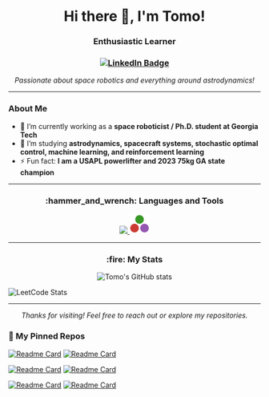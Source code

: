 

<h1 align="center">Hi there 👋, I'm Tomo! </h1>
<h3 align="center">Enthusiastic Learner</h3>

<h3 align="center">
  <div id="badges">
    <a href="https://www.linkedin.com/in/tomohiro-sasaki/">
      <img src="https://img.shields.io/badge/LinkedIn-blue?style=for-the-badge&logo=linkedin&logoColor=white" alt="LinkedIn Badge"/>
    </a>
  </div>
</h3>

<p align="center">
  <em>
  Passionate about space robotics and everything around astrodynamics!
  </em>
</p>

---

### About Me
- 🔭 I’m currently working as a **space roboticist / Ph.D. student at Georgia Tech**  
- 🌱 I’m studying **astrodynamics, spacecraft systems, stochastic optimal control, machine learning, and reinforcement learning**  
- ⚡ Fun fact: **I am a USAPL powerlifter and 2023 75kg GA state champion**  

---

<h3 align="center">:hammer_and_wrench: Languages and Tools</h3>

<p align="center">
  <a href="https://skillicons.dev">
    <img src="https://skillicons.dev/icons?i=anaconda,bash,cpp,cmake,docker,git,github,latex,linux,matlab,py,pytorch,ros,vscode" />
  </a>
  <a href="https://julialang.org/" target="_blank" rel="noreferrer">
    <img src="https://github.com/JuliaLang/julia-logo-graphics/blob/master/images/julia-dots.svg" alt="Julia" width="40" height="40"/>
  </a>
</p>

---

<h3 align="center">:fire: My Stats</h3>

<p align="center">
  <!-- GitHub Stats with tokyonight theme -->
  <img src="https://github-readme-stats.vercel.app/api?username=astomodynamics&show_icons=true&theme=tokyonight" 
       alt="Tomo's GitHub stats" />
  
  <!-- LeetCode Stats with dark theme and baloo font -->
  <img src="https://leetcode.card.workers.dev/astomodynamics?theme=dark&font=baloo" 
       alt="LeetCode Stats" />
</p>

---

<p align="center">
  <em>Thanks for visiting! Feel free to reach out or explore my repositories.</em>
</p>

### :pushpin: My Pinned Repos

[![Readme Card](https://github-readme-stats.vercel.app/api/pin/?username=astomodynamics&repo=CoolSpaceProject&theme=tokyonight)](https://github.com/astomodynamics/cddp-cpp)
[![Readme Card](https://github-readme-stats.vercel.app/api/pin/?username=astomodynamics&repo=AnotherRepo&theme=tokyonight)](https://github.com/astomodynamics/cddp_mpc)

[![Readme Card](https://github-readme-stats.vercel.app/api/pin/?username=astomodynamics&repo=AnotherRepo&theme=tokyonight)](https://github.com/astomodynamics/casadi_mpc)
[![Readme Card](https://github-readme-stats.vercel.app/api/pin/?username=astomodynamics&repo=AnotherRepo&theme=tokyonight)](https://github.com/astomodynamics/GT-presentation-template)

[![Readme Card](https://github-readme-stats.vercel.app/api/pin/?username=astomodynamics&repo=AnotherRepo&theme=tokyonight)](https://github.com/astomodynamics/julia-mppi)
[![Readme Card](https://github-readme-stats.vercel.app/api/pin/?username=astomodynamics&repo=AnotherRepo&theme=tokyonight)](https://github.com/astomodynamics/julia-iLQR)

